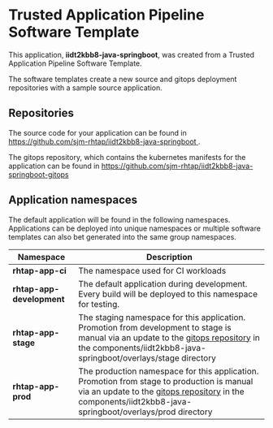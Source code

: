 # Trusted Application Pipeline Software Template

This application, **iidt2kbb8-java-springboot**, was created from a Trusted Application Pipeline Software Template.

The software templates create a new source and gitops deployment repositories with a sample source application. 

## Repositories

The source code for your application can be found in [https://github.com/sjm-rhtap/iidt2kbb8-java-springboot ](https://github.com/sjm-rhtap/iidt2kbb8-java-springboot ).
 
The gitops repository, which contains the kubernetes manifests for the application can be found in 
[https://github.com/sjm-rhtap/iidt2kbb8-java-springboot-gitops ](https://github.com/sjm-rhtap/iidt2kbb8-java-springboot-gitops ) 

## Application namespaces 

The default application will be found in the following namespaces. Applications can be deployed into unique namespaces or multiple software templates can also bet generated into the same group namespaces.  

|  Namespace   |  Description   |  
| -------- | -------- |
| **rhtap-app-ci** | The namespace used for CI workloads |
| **rhtap-app-development** | The default application during development. Every build will be deployed to this namespace for testing. |
| **rhtap-app-stage** | The staging namespace for this application. Promotion from development to stage is manual via an update to the [gitops repository](https://github.com/sjm-rhtap/iidt2kbb8-java-springboot-gitops ) in the components/iidt2kbb8-java-springboot/overlays/stage directory |
| **rhtap-app-prod** | The production namespace for this application. Promotion from stage to production is manual via an update to the [gitops repository](https://github.com/sjm-rhtap/iidt2kbb8-java-springboot-gitops ) in the components/iidt2kbb8-java-springboot/overlays/prod directory |
